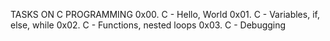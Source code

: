 TASKS ON C PROGRAMMING
0x00. C - Hello, World
0x01. C - Variables, if, else, while
0x02. C - Functions, nested loops
0x03. C - Debugging
